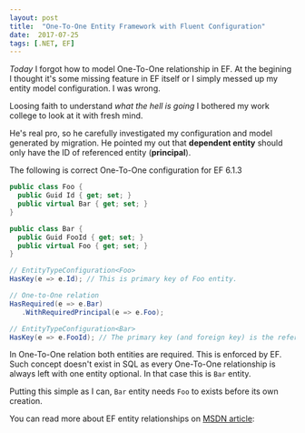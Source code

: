 ```yaml
---
layout: post
title:  "One-To-One Entity Framework with Fluent Configuration"
date:  2017-07-25
tags: [.NET, EF]
---
```



*Today* I forgot how to model One-To-One relationship in EF. At the begining I thought it's some missing feature in EF itself or I simply messed up my entity model configuration. I was wrong.

Loosing faith to understand *what the hell is going* I bothered my work college to look at it with fresh mind.

He's real pro, so he carefully investigated my configuration and model generated by migration. He pointed my out that **dependent entity** should only have the ID of referenced entity (**principal**).

The following is correct One-To-One configuration for EF 6.1.3

```c#
public class Foo {
  public Guid Id { get; set; }
  public virtual Bar { get; set; }
}

public class Bar {
  public Guid FooId { get; set; }
  public virtual Foo { get; set; }
} 
```

```c#
// EntityTypeConfiguration<Foo>
HasKey(e => e.Id); // This is primary key of Foo entity.

// One-to-One relation
HasRequired(e => e.Bar)
   .WithRequiredPrincipal(e => e.Foo);
```

```c#
// EntityTypeConfiguration<Bar>
HasKey(e => e.FooId); // The primary key (and foreign key) is the referenced entity ID
```

In One-To-One relation both entities are required. This is enforced by EF. Such concept doesn't exist in SQL as every One-To-One relationship is always left with one entity optional. In that case this is `Bar` entity. 

Putting this simple as I can, `Bar` entity needs `Foo` to exists before its own creation.

You can read more about EF entity relationships on [MSDN article](https://msdn.microsoft.com/en-us/library/jj591620(v=vs.113).aspx): 
